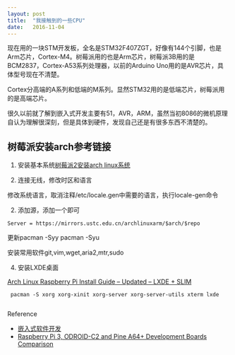 ```yaml
---
layout: post
title:  "我接触到的一些CPU"
date:   2016-11-04
---
```


现在用的一块STM开发板，全名是STM32F407ZGT，好像有144个引脚，也是Arm芯片，Cortex-M4。树莓派用的也是Arm芯片，树莓派3B用的是BCM2837，Cortex-A53系列处理器，以前的Arduino  Uno用的是AVR芯片，具体型号现在不清楚。

Cortex分高端的A系列和低端的M系列。显然STM32用的是低端芯片，树莓派用的是高端芯片。

很久以前就了解到嵌入式开发主要有51，AVR，ARM，虽然当初8086的微机原理自认为理解很深刻，但是具体到硬件，发现自己还是有很多东西不清楚的。


## 树莓派安装arch参考链接

1. 安装基本系统[树莓派2安装arch linux系统](https://archlinuxarm.org/platforms/armv7/broadcom/raspberry-pi-2)

2. 连接无线，修改时区和语言

修改系统语言，取消注释/etc/locale.gen中需要的语言，执行locale-gen命令

2. 添加源，添加一个即可

```
Server = https://mirrors.ustc.edu.cn/archlinuxarm/$arch/$repo
```
更新pacman -Syy
pacman -Syu

安装常用软件git,vim,wget,aria2,mtr,sudo

4. 安装LXDE桌面

[Arch Linux Raspberry Pi Install Guide – Updated – LXDE + SLIM](https://hreikin.wordpress.com/2014/04/27/arch-linux-raspberry-pi-install-guide-updated/)

```
 pacman -S xorg xorg-xinit xorg-server xorg-server-utils xterm lxde
 
```



Reference

- [嵌入式软件开发](http://www.crifan.com/files/doc/docbook/embedded_soft_dev/release/html/embedded_soft_dev.html#emb_industrial_domain)
- [Raspberry Pi 3, ODROID-C2 and Pine A64+ Development Boards Comparison](http://www.cnx-software.com/2016/03/01/raspberry-pi-3-odroid-c2-and-pine-a64-development-boards-comparison/)
